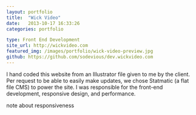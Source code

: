 ```yaml
---
layout: portfolio
title:  "Wick Video"
date:   2013-10-17 16:33:26
categories: portfolio

type: Front End Development
site_url: http://wickvideo.com
featured_img: /images/portfolio/wick-video-preview.jpg
github: https://github.com/sodevious/dev.wickvideo.com
---
```


I hand coded this website from an Illustrator file given to me by the client. Per request to be able to easily make updates, we chose Statmatic (a flat file CMS) to power the site. I was responsible for the front-end development, responsive design, and performance.

note about responsiveness